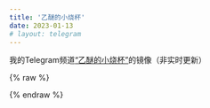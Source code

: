 ```yaml
---
title: '乙醚的小烧杯'
date: 2023-01-13
# layout: telegram
---
```


我的Telegram频道[“乙醚的小烧杯”](https://t.me/ethersdaily)的镜像（非实时更新）

{% raw %}

<!-- Import Libraries -->
<script src="https://unpkg.com/vue@3"></script>
<script src="https://unpkg.com/tg-blog"></script>
<link rel="stylesheet" href="https://unpkg.com/tg-blog/dist/style.css">

<!-- Styles & Patches -->
<style>
    #tg-blog-app { font-family: Avenir, Helvetica, Arial, sans-serif }

    /* Fix: Override img max-width: 100% set in layout.styl */
    #tg-blog-app img { max-width: unset; }

    /* Fix: overflow-x: hidden breaks infinite scroll */
    .container { overflow-x: unset !important; }
    body { overflow-x: unset !important; }
</style>

<!-- Template setup (Paste your data url here) -->
<div id="tg-blog-app">
    <tg-blog posts-url="https://tg.1mether.me/posts.json"></tg-blog>
</div>

<!-- Vue js setup -->
<script>
const app = Vue.createApp().component("tg-blog", TgBlog.TgBlog)
app.mount('#tg-blog-app')

// Destroy app when page switched
const interval = setInterval(() => {
    if (!document.getElementById('tg-blog-app')) 
    {
        app.unmount()
        clearInterval(interval)
    }
}, 1000)
</script>

{% endraw %}